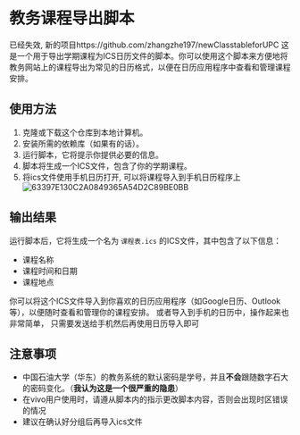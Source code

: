 # 教务课程导出脚本
已经失效, 新的项目https://github.com/zhangzhe197/newClasstableforUPC
这是一个用于导出学期课程为ICS日历文件的脚本。你可以使用这个脚本来方便地将教务网站上的课程导出为常见的日历格式，以便在日历应用程序中查看和管理课程安排。

## 使用方法

1. 克隆或下载这个仓库到本地计算机。
2. 安装所需的依赖库（如果有的话）。
3. 运行脚本，它将提示你提供必要的信息。
4. 脚本将生成一个ICS文件，包含了你的学期课程。
5. 将ics文件使用手机日历打开, 可以将课程导入到手机日历程序上
![63397E130C2A0849365A54D2C89BE0BB](https://github.com/zhangzhe197/China-University-of-Petroleum-East-China-obtains-course-schedule/assets/118900381/ee2bc4a0-42d0-4080-88b3-a169ae5e2050)

## 输出结果

运行脚本后，它将生成一个名为 `课程表.ics` 的ICS文件，其中包含了以下信息：

- 课程名称
- 课程时间和日期
- 课程地点

你可以将这个ICS文件导入到你喜欢的日历应用程序（如Google日历、Outlook等），以便随时查看和管理你的课程安排。
或者导入到手机的日历中，操作起来也非常简单， 只需要发送给手机然后再使用日历导入即可
## 注意事项
- 中国石油大学（华东）的教务系统的默认密码是学号，并且**不会**跟随数字石大的密码变化。（**我认为这是一个很严重的隐患**）
- 在vivo用户使用时，请遵从脚本内的指示更改脚本内容，否则会出现时区错误的情况
- 建议在确认好分组后再导入ics文件
